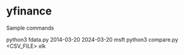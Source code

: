 # yfinance

Sample commands

python3 fdata.py 2014-03-20 2024-03-20 msft
python3 compare.py <CSV_FILE> xlk
